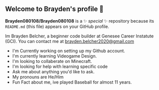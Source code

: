 ## Welcome to Brayden's profile 👋


**Brayden080108/Brayden080108** is a ✨ _special_ ✨ repository because its `README.md` (this file) appears on your GitHub profile.

Im Brayden Belcher, a beginner code  builder at Genesee Career Instatute (GCI).
You can contact me at brayden.belcher2020@gmail.com
- I'm Currently working on setting up my Github account.
- I'm currently learning Videogame Design.
- I'm looking to collaberate on Minecraft.
- I'm looking for help with learning specific code
- Ask me about anything you'd like to ask.
- My pronouns are He/Him
- Fun Fact about me, ive played Baseball for almost 11 years.



